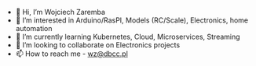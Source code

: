 - 👋 Hi, I’m Wojciech Zaremba
- 👀 I’m interested in Arduino/RasPI, Models (RC/Scale), Electronics, home automation
- 🌱 I’m currently learning Kubernetes, Cloud, Microservices, Streaming 
- 💞️ I’m looking to collaborate on Electronics projects
- 📫 How to reach me - wz@dbcc.pl

<!---
wzaremba/wzaremba is a ✨ special ✨ repository because its `README.md` (this file) appears on your GitHub profile.
You can click the Preview link to take a look at your changes.
--->
